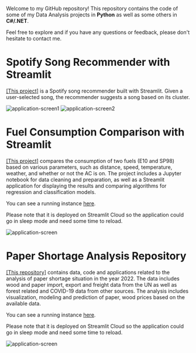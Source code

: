 Welcome to my GitHub repository! This repository contains the code of some of my Data Analysis projects in **Python** as well as some others in **C#/.NET**.

Feel free to explore and if you have any questions or feedback, please don't hesitate to contact me.

# Spotify Song Recommender with Streamlit

[[This project]](https://github.com/fabio1623/spotify-song-recommender) is a Spotify song recommender built with Streamlit. Given a user-selected song, the recommender suggests a song based on its cluster.

![application-screen1](https://user-images.githubusercontent.com/1780460/229926666-7a998648-b473-499b-8dc3-db0f72b2184b.png)
![application-screen2](https://user-images.githubusercontent.com/1780460/229926685-3cb8415e-2955-483c-9aa9-dbf00404338a.png)

# Fuel Consumption Comparison with Streamlit

[[This project]](https://github.com/fabio1623/technical_challenge_DA) compares the consumption of two fuels (E10 and SP98) based on various parameters, such as distance, speed, temperature, weather, and whether or not the AC is on. The project includes a Jupyter notebook for data cleaning and preparation, as well as a Streamlit application for displaying the results and comparing algorithms for regression and classification models.

You can see a running instance [here](https://gas-eda-fabio1623.streamlit.app).

Please note that it is deployed on Streamlit Cloud so the application could go in sleep mode and need some time to reload.

![application-screen](https://user-images.githubusercontent.com/1780460/229926738-8ed3014f-462f-4f7b-a4f8-7d15ea2952be.png)

# Paper Shortage Analysis Repository

[[This repository]](https://github.com/fabio1623/final-project) contains data, code and applications related to the analysis of paper shortage situation in the year 2022. The data includes wood and paper import, export and freight data from the UN as well as forest related and COVID-19 data from other sources. The analysis includes visualization, modeling and prediction of paper, wood prices based on the available data.

You can see a running instance [here](https://paper-shortage-eda-fabio1623.streamlit.app).

Please note that it is deployed on Streamlit Cloud so the application could go in sleep mode and need some time to reload.

![application-screen](https://user-images.githubusercontent.com/1780460/229926809-b241fb5b-1d69-4220-8a64-05253bbdd0bf.png)

<!--
**fabio1623/fabio1623** is a ✨ _special_ ✨ repository because its `README.md` (this file) appears on your GitHub profile.

Here are some ideas to get you started:

- 🔭 I’m currently working on ...
- 🌱 I’m currently learning ...
- 👯 I’m looking to collaborate on ...
- 🤔 I’m looking for help with ...
- 💬 Ask me about ...
- 📫 How to reach me: ...
- 😄 Pronouns: ...
- ⚡ Fun fact: ...
-->
